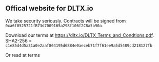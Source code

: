 ## Offical website for DLTX.io

We take security seriously.  Contracts will be signed from `0xa6f0525721fB73d7009165a298f106f2C8a5b90a`

Download our terms at https://dltx.io/DLTX_Terms_and_Condtions.pdf. SHA2-256 = `c1e85d4d5a31a0e2aaf864195d6884e0aeceb71f7f61ee9a5d5489cd218127fb`

Or read at terms
